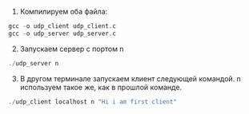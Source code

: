 1. Компилируем оба файла:

```c 
gcc -o udp_client udp_client.c
gcc -o udp_server udp_server.c
```

2. Запускаем сервер с портом n

```c 
./udp_server n
```

3. В другом терминале запускаем клиент следующей командой. n используем такое же, как в прошлой команде.

```c
./udp_client localhost n "Hi i am first client"
```